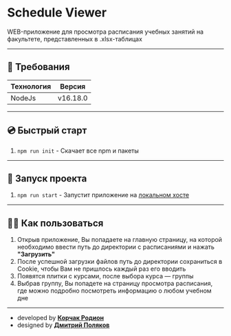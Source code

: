 # Schedule Viewer
WEB-приложение для просмотра расписания учебных занятий на факультете, представленных в .xlsx-таблицах
___
## 📄 Требования
| Технология  | Версия  |
|-------------| ------- |
| NodeJs      | v16.18.0 |

___
## 💿 Быстрый старт
1. `npm run init` - Скачает все npm и пакеты

_____
## 🚀 Запуск проекта
1. `npm run start` - Запустит приложение на [локальном хосте](http://localhost:3000)

_____
## 💁‍♂️ Как пользоваться
1. Открыв приложение, Вы попадаете на главную страницу, на которой необходимо ввести путь до директории с расписаниями и нажать **"Загрузить"**
2. После успешной загрузки файлов путь до директории сохраниться в Cookie, чтобы Вам не пришлось каждый раз его вводить
3. Появятся плитки с курсами, после выбора курса — группы
4. Выбрав группу, Вы попадете на страницу просмотра расписания, где можно подробно посмотреть информацию о любом учебном дне


_____
 - developed by **[Корчак Родион](http://t.me/keyrea_dy)**
 - designed by **[Дмитрий Поляков](http://t.me/operculum)**
